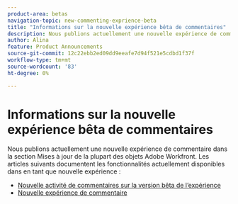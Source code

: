 ```yaml
---
product-area: betas
navigation-topic: new-commenting-exprience-beta
title: "Informations sur la nouvelle expérience bêta de commentaires"
description: Nous publions actuellement une nouvelle expérience de commentaire dans la section Mises à jour de la plupart des objets Adobe Workfront. Les articles suivants documentent les fonctionnalités actuellement disponibles dans en tant que nouvelle expérience.
author: Alina
feature: Product Announcements
source-git-commit: 12c22ebb2ed09dd9eeafe7d94f521e5cdbd1f37f
workflow-type: tm+mt
source-wordcount: '83'
ht-degree: 0%

---
```



# Informations sur la nouvelle expérience bêta de commentaires

Nous publions actuellement une nouvelle expérience de commentaire dans la section Mises à jour de la plupart des objets Adobe Workfront. Les articles suivants documentent les fonctionnalités actuellement disponibles dans en tant que nouvelle expérience :

* [Nouvelle activité de commentaires sur la version bêta de l’expérience](../new-commenting-experience-beta/new-commenting-beta-experience-release-activity.md)
* [Nouvelle expérience de commentaire](../new-commenting-experience-beta/unified-commenting-experience.md)